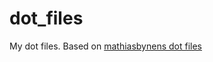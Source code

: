 dot_files
=========

My dot files. Based on [mathiasbynens dot files](https://github.com/mathiasbynens/dotfiles)
